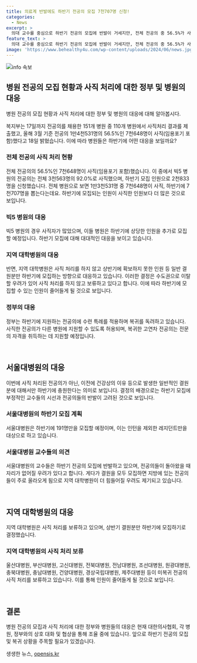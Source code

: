 ```yaml
---
title: 의료계 반발에도 하반기 전공의 모집 7천707명 신청!
categories:
  - News
excerpt: >
  의대 교수를 중심으로 하반기 전공의 모집에 반발이 거세지만, 전체 전공의 중 56.5%가 사직(임용포기 포함)하여 복귀 대책에 큰 영향을 미치고 있다. 빅5 병원의 92%가 사직하며, 복지부의 하반기 전공의 모집 방침에 대부분 반발 중이다. 지역 대학병원은 사직 처리를 보류하고, 상반기에 확보하지 못한 인원만 하반기에 모집할 계획이다. 올해 하반기 모집에는 전공의들이 반발하는 상황에서 병원별로 필기·실기 시험을 거쳐 최종 합격자는 9월부터 수련에 참여할 예정이다.
feature_text: >
  의대 교수를 중심으로 하반기 전공의 모집에 반발이 거세지만, 전체 전공의 중 56.5%가 사직(임용포기 포함)하여 복귀 대책에 큰 영향을 미치고 있다. 빅5 병원의 92%가 사직하며, 복지부의 하반기 전공의 모집 방침에 대부분 반발 중이다. 지역 대학병원은 사직 처리를 보류하고, 상반기에 확보하지 못한 인원만 하반기에 모집할 계획이다. 올해 하반기 모집에는 전공의들이 반발하는 상황에서 병원별로 필기·실기 시험을 거쳐 최종 합격자는 9월부터 수련에 참여할 예정이다.
image: 'https://www.behealthy4u.com/wp-content/uploads/2024/06/news.jpg'
---
```


<p><img src="https://www.behealthy4u.com/wp-content/uploads/2024/06/news.jpg" alt="info 속보" /></p>

<h2 data-ke-size="size26">병원 전공의 모집 현황과 사직 처리에 대한 정부 및 병원의 대응</h2>

<p>병원 전공의 모집 현황과 사직 처리에 대한 정부 및 병원의 대응에 대해 알아봅시다.</p>

<p data-ke-size="size16">복지부는 17일까지 전공의를 채용한 151개 병원 중 110개 병원에서 사직처리 결과를 제출했고, 올해 3월 기준 전공의 1만4천531명의 56.5%인 7천648명이 사직(임용포기 포함)했다고 18일 밝혔습니다. 이에 따라 병원들은 하반기에 어떤 대응을 보일까요?</p>

<h3 data-ke-size="size24">전체 전공의 사직 처리 현황</h3>

<p>전체 전공의의 56.5%인 7천648명이 사직(임용포기 포함)했습니다. 이 중에서 빅5 병원의 전공의는 전체 3천563명의 92.0%로 사직했으며, 하반기 모집 인원으로 2천833명을 신청했습니다. 전체 병원으로 보면 1만3천531명 중 7천648명이 사직, 하반기에 7천707명을 뽑는다는데요. 하반기에 모집되는 인원이 사직한 인원보다 더 많은 것으로 보입니다.</p>

<h3 data-ke-size="size24">빅5 병원의 대응</h3>

<p>빅5 병원의 경우 사직자가 많았으며, 이들 병원은 하반기에 상당한 인원을 추가로 모집할 예정입니다. 하반기 모집에 대해 대대적인 대응을 보이고 있습니다.</p>

<h3 data-ke-size="size24">지역 대학병원의 대응</h3>

<p>반면, 지역 대학병원은 사직 처리를 하지 않고 상반기에 확보하지 못한 인원 등 일반 결원분만 하반기에 모집하는 방향으로 대응하고 있습니다. 이러한 결정은 수도권으로 이탈할 우려가 있어 사직 처리를 하지 않고 보류하고 있다고 합니다. 이에 따라 하반기에 모집할 수 있는 인원이 줄어들게 될 것으로 보입니다.</p>

<h3 data-ke-size="size24">정부의 대응</h3>

<p>정부는 하반기에 지원하는 전공의에 수련 특례를 적용하며 복귀를 독려하고 있습니다. 사직한 전공의가 다른 병원에 지원할 수 있도록 허용되며, 복귀한 고연차 전공의는 전문의 자격을 취득하는 데 지원할 예정입니다.</p>

<p data-ke-size="size16">&nbsp;</p>

<h2 data-ke-size="size26">서울대병원의 대응</h2>

<p>이번에 사직 처리된 전공의가 아닌, 이전에 건강상의 이유 등으로 발생한 일반적인 결원분에 대해서만 하반기에 충원한다는 의미로 보입니다. 결정의 배경으로는 하반기 모집에 부정적인 교수들의 시선과 전공의들의 반발이 고려된 것으로 보입니다. </p>

<h3 data-ke-size="size24">서울대병원의 하반기 모집 계획</h3>

<p>서울대병원은 하반기에 191명만을 모집할 예정이며, 이는 인턴을 제외한 레지던트만을 대상으로 하고 있습니다.</p>

<h3 data-ke-size="size24">서울대병원 교수들의 의견</h3>

<p>서울대병원의 교수들은 하반기 전공의 모집에 반발하고 있으며, 전공의들이 돌아왔을 때 자리가 없어질 우려가 있다고 합니다. 게다가 결원을 모두 모집하면 지방에 있는 전공의들이 주로 올라오게 됨으로 지역 대학병원이 더 힘들어질 우려도 제기되고 있습니다.</p>

<p data-ke-size="size16">&nbsp;</p>

<h2 data-ke-size="size26">지역 대학병원의 대응</h2>

<p>지역 대학병원은 사직 처리를 보류하고 있으며, 상반기 결원분만 하반기에 모집하기로 결정했습니다.</p>

<h3 data-ke-size="size24">지역 대학병원의 사직 처리 보류</h3>

<p>울산대병원, 부산대병원, 고신대병원, 전북대병원, 전남대병원, 조선대병원, 원광대병원, 충북대병원, 충남대병원, 건양대병원, 경상국립대병원, 제주대병원 등이 미복귀 전공의 사직 처리를 보류하고 있습니다. 이를 통해 인원이 줄어들게 될 것으로 보입니다.</p>

<p data-ke-size="size16">&nbsp;</p>

<h2 data-ke-size="size26">결론</h2>

<p>병원 전공의 모집과 사직 처리에 대한 정부와 병원들의 대응은 현재 대한의사협회, 각 병원, 정부와의 상호 대화 및 협상을 통해 조율 중에 있습니다. 앞으로 하반기 전공의 모집 및 복귀 상황을 주목할 필요가 있겠습니다.</p>
생생한 뉴스, <a href="https://opensis.kr" rel="dofollow">opensis.kr</a>


